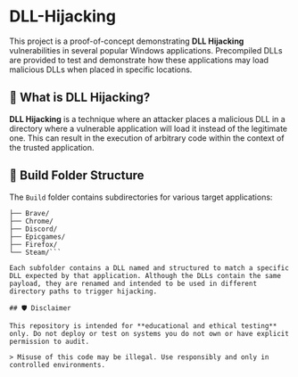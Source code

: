 # DLL-Hijacking

This project is a proof-of-concept demonstrating **DLL Hijacking** vulnerabilities in several popular Windows applications. Precompiled DLLs are provided to test and demonstrate how these applications may load malicious DLLs when placed in specific locations.

## 📌 What is DLL Hijacking?

**DLL Hijacking** is a technique where an attacker places a malicious DLL in a directory where a vulnerable application will load it instead of the legitimate one. This can result in the execution of arbitrary code within the context of the trusted application.

## 📁 Build Folder Structure

The `Build` folder contains subdirectories for various target applications:

```Build/
├── Brave/
├── Chrome/
├── Discord/
├── Epicgames/
├── Firefox/
└── Steam/```

Each subfolder contains a DLL named and structured to match a specific DLL expected by that application. Although the DLLs contain the same payload, they are renamed and intended to be used in different directory paths to trigger hijacking.

## 🛡 Disclaimer

This repository is intended for **educational and ethical testing** only. Do not deploy or test on systems you do not own or have explicit permission to audit.

> Misuse of this code may be illegal. Use responsibly and only in controlled environments.
